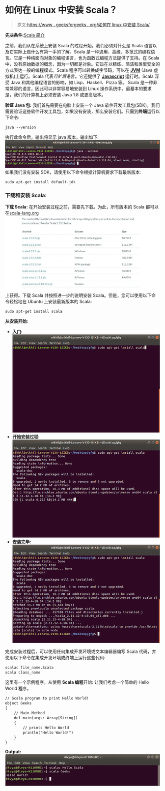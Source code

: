 # 如何在 Linux 中安装 Scala？

> 原文:[https://www . geeksforgeeks . org/如何在 linux 中安装 Scala/](https://www.geeksforgeeks.org/how-to-install-scala-in-linux/)

**先决条件:**[Scala 简介](https://www.geeksforgeeks.org/introduction-to-scala/)

之前，我们从在系统上安装 Scala 的过程开始。我们必须对什么是 Scala 语言以及它实际上做什么有第一手的了解。Scala 是一种通用、高级、多范式的编程语言。它是一种纯面向对象的编程语言，也为函数式编程方法提供了支持。在 Scala 中，没有原始数据的概念，因为一切都是对象。它旨在以精炼、简洁和类型安全的方式表达一般的编程模式。Scala 程序可以转换成字节码，可以在 [**JVM**](https://www.geeksforgeeks.org/jvm-works-jvm-architecture/) (Java 虚拟机)上运行。Scala 代表*可扩展*语言。它还提供了 [**Javascript**](https://www.geeksforgeeks.org/how-to-be-a-javascript-developer-without-knowing-javascript/) 运行时。Scala 深受 Java 和其他编程语言的影响，如 Lisp、Haskell、Pizza 等。
Scala 是一种非常兼容的语言，因此可以非常容易地安装到 Linux 操作系统中。最基本的要求是，我们的计算机上必须安装 Java 1.8 或更高版本。

**验证 Java 包:**
我们首先需要在电脑上安装一个 Java 软件开发工具包(SDK)。我们需要验证这些软件开发工具包，如果没有安装，那么安装它们。只需到**终端**运行以下命令:

```
java --version 
```

执行此命令后，输出将显示 java 版本，输出如下:
![Java-version-check-in-Linux](img/11b8103f3963da767d8096317252e272.png)
如果我们没有安装 SDK，请使用以下命令根据计算机要求下载最新版本:

```
sudo apt-get install default-jdk
```

### 下载和安装 Scala:

**下载 Scala:**
在开始安装过程之前，需要先下载。为此，所有版本的 Scala 都可以在[scala-lang.org](https://www.scala-lang.org/download/)
![download-scala-from-here](img/84e5fce39230f6eff5f5b46d6f16faf4.png)
上获得。下载 Scala 并按照进一步的说明安装 Scala。但是，您可以使用以下命令轻松地在 Ubuntu 上安装最新版本的 Scala:

```
sudo apt-get install scala
```

**从安装开始:**

*   **入门:**
    ![Installing-scala-in-linux-1](img/946b0c9be1f533edf7d729b55dd8f251.png)
*   **开始安装过程:**
    ![Installing-Scala-in-Linux-2](img/040076fc84053fe39ac4fdadf984a7ad.png)
*   **安装完毕:**
    ![Installing-Scala-in-Linux-3](img/56017bf3d3077f519ae9b4557b1770cd.png)

完成安装过程后，可以使用任何集成开发环境或文本编辑器编写 Scala 代码，并使用以下命令在集成开发环境或终端上运行这些代码:

```
scalac file_name.Scala
scala class_name
```

这里有一个示例程序，从使用 **Scala 编程**开始:
让我们考虑一个简单的 Hello World 程序。

```
// Scala program to print Hello World!  
object Geeks  
{ 
    // Main Method  
    def main(args: Array[String])  
    { 
        // prints Hello World 
        println("Hello World!")  
    } 
} 
```

**Output:**![Hello-World-program-in-scala](img/374602da1e84f7d53bde1e15870841e8.png)